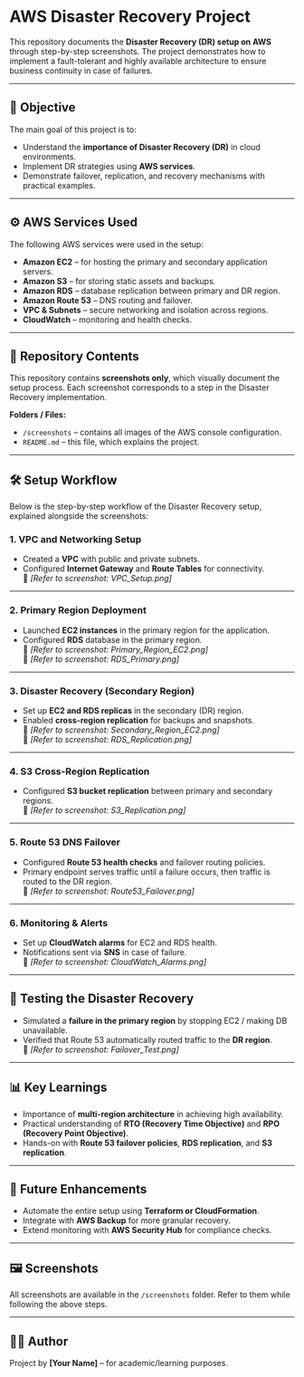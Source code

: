 # AWS Disaster Recovery Project

This repository documents the **Disaster Recovery (DR) setup on AWS** through step-by-step screenshots. The project demonstrates how to implement a fault-tolerant and highly available architecture to ensure business continuity in case of failures.  

---

## 📌 Objective
The main goal of this project is to:
- Understand the **importance of Disaster Recovery (DR)** in cloud environments.  
- Implement DR strategies using **AWS services**.  
- Demonstrate failover, replication, and recovery mechanisms with practical examples.  

---

## ⚙️ AWS Services Used
The following AWS services were used in the setup:
- **Amazon EC2** – for hosting the primary and secondary application servers.  
- **Amazon S3** – for storing static assets and backups.  
- **Amazon RDS** – database replication between primary and DR region.  
- **Amazon Route 53** – DNS routing and failover.  
- **VPC & Subnets** – secure networking and isolation across regions.  
- **CloudWatch** – monitoring and health checks.  

---

## 📂 Repository Contents
This repository contains **screenshots only**, which visually document the setup process. Each screenshot corresponds to a step in the Disaster Recovery implementation.

**Folders / Files:**  
- `/screenshots` – contains all images of the AWS console configuration.  
- `README.md` – this file, which explains the project.  

---

## 🛠️ Setup Workflow

Below is the step-by-step workflow of the Disaster Recovery setup, explained alongside the screenshots:

### 1. VPC and Networking Setup
- Created a **VPC** with public and private subnets.  
- Configured **Internet Gateway** and **Route Tables** for connectivity.  
📸 *[Refer to screenshot: VPC_Setup.png]*  

---

### 2. Primary Region Deployment
- Launched **EC2 instances** in the primary region for the application.  
- Configured **RDS** database in the primary region.  
📸 *[Refer to screenshot: Primary_Region_EC2.png]*  
📸 *[Refer to screenshot: RDS_Primary.png]*  

---

### 3. Disaster Recovery (Secondary Region)
- Set up **EC2 and RDS replicas** in the secondary (DR) region.  
- Enabled **cross-region replication** for backups and snapshots.  
📸 *[Refer to screenshot: Secondary_Region_EC2.png]*  
📸 *[Refer to screenshot: RDS_Replication.png]*  

---

### 4. S3 Cross-Region Replication
- Configured **S3 bucket replication** between primary and secondary regions.  
📸 *[Refer to screenshot: S3_Replication.png]*  

---

### 5. Route 53 DNS Failover
- Configured **Route 53 health checks** and failover routing policies.  
- Primary endpoint serves traffic until a failure occurs, then traffic is routed to the DR region.  
📸 *[Refer to screenshot: Route53_Failover.png]*  

---

### 6. Monitoring & Alerts
- Set up **CloudWatch alarms** for EC2 and RDS health.  
- Notifications sent via **SNS** in case of failure.  
📸 *[Refer to screenshot: CloudWatch_Alarms.png]*  

---

## 🚀 Testing the Disaster Recovery
- Simulated a **failure in the primary region** by stopping EC2 / making DB unavailable.  
- Verified that Route 53 automatically routed traffic to the **DR region**.  
📸 *[Refer to screenshot: Failover_Test.png]*  

---

## 📊 Key Learnings
- Importance of **multi-region architecture** in achieving high availability.  
- Practical understanding of **RTO (Recovery Time Objective)** and **RPO (Recovery Point Objective)**.  
- Hands-on with **Route 53 failover policies**, **RDS replication**, and **S3 replication**.  

---

## 📌 Future Enhancements
- Automate the entire setup using **Terraform or CloudFormation**.  
- Integrate with **AWS Backup** for more granular recovery.  
- Extend monitoring with **AWS Security Hub** for compliance checks.  

---

## 🖼️ Screenshots
All screenshots are available in the `/screenshots` folder. Refer to them while following the above steps.  

---

## 👩‍💻 Author
Project by **[Your Name]** – for academic/learning purposes.  

